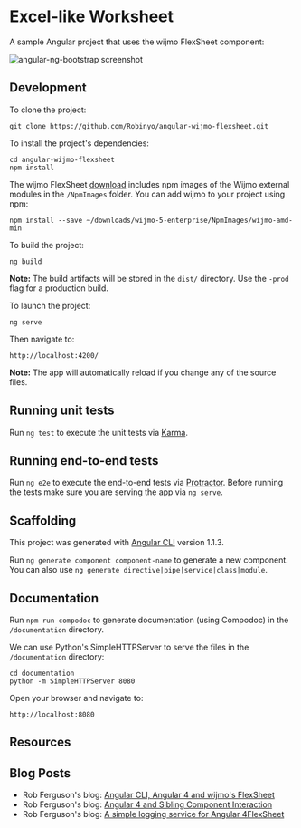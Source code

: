 # Excel-like Worksheet

A sample Angular project that uses the wijmo FlexSheet component:

![angular-ng-bootstrap screenshot](https://github.com/Robinyo/angular-wijmo-flexsheet/blob/master/excel-like-worksheet-with-ribbon.png)

## Development

To clone the project:

    git clone https://github.com/Robinyo/angular-wijmo-flexsheet.git

To install the project's dependencies:

    cd angular-wijmo-flexsheet
    npm install

The wijmo FlexSheet [download](https://www.grapecity.com/en/wijmo-flexsheet) includes npm images of the Wijmo external 
modules in the `/NpmImages` folder. You can add wijmo to your project using npm:

    npm install --save ~/downloads/wijmo-5-enterprise/NpmImages/wijmo-amd-min

To build the project:

    ng build

**Note:** The build artifacts will be stored in the `dist/` directory. Use the `-prod` flag for a production build.

To launch the project:

    ng serve

Then navigate to:
 
    http://localhost:4200/
     
**Note:** The app will automatically reload if you change any of the source files.

## Running unit tests

Run `ng test` to execute the unit tests via [Karma](https://karma-runner.github.io).

## Running end-to-end tests

Run `ng e2e` to execute the end-to-end tests via [Protractor](http://www.protractortest.org/).
Before running the tests make sure you are serving the app via `ng serve`.

## Scaffolding

This project was generated with [Angular CLI](https://github.com/angular/angular-cli) version 1.1.3.

Run `ng generate component component-name` to generate a new component. You can also use `ng generate directive|pipe|service|class|module`.

## Documentation

Run `npm run compodoc` to generate documentation (using Compodoc) in the `/documentation` directory.

We can use Python's SimpleHTTPServer to serve the files in the `/documentation` directory:

```
cd documentation
python -m SimpleHTTPServer 8080
```

Open your browser and navigate to:
```
http://localhost:8080

``` 

## Resources 

## Blog Posts 
* Rob Ferguson's blog: [Angular CLI, Angular 4 and wijmo's FlexSheet](https://robferguson.org/blog/2017/08/28/angular-cli-angular-4-and-wijmo-flexsheet/)
* Rob Ferguson's blog: [Angular 4 and Sibling Component Interaction](https://robferguson.org/blog/2017/08/31/angular-4-and-sibling-component-interaction/)
* Rob Ferguson's blog: [A simple logging service for Angular 4FlexSheet](https://robferguson.org/blog/2017/09/09/a-simple-logging-service-for-angular-4/)
